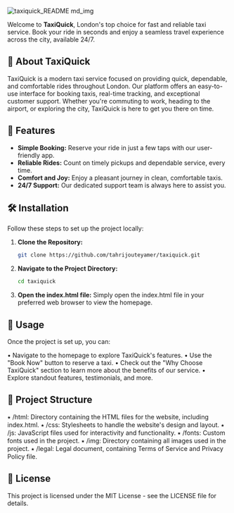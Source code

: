 ![taxiquick_README md_img](https://github.com/user-attachments/assets/3e37f41f-749f-4412-a043-0e898da7f84c)

Welcome to **TaxiQuick**, London's top choice for fast and reliable taxi service. Book your ride in seconds and enjoy a seamless travel experience across the city, available 24/7.

## 🚕 About TaxiQuick

TaxiQuick is a modern taxi service focused on providing quick, dependable, and comfortable rides throughout London. Our platform offers an easy-to-use interface for booking taxis, real-time tracking, and exceptional customer support. Whether you're commuting to work, heading to the airport, or exploring the city, TaxiQuick is here to get you there on time.

## 🌟 Features

- **Simple Booking:** Reserve your ride in just a few taps with our user-friendly app.
- **Reliable Rides:** Count on timely pickups and dependable service, every time.
- **Comfort and Joy:** Enjoy a pleasant journey in clean, comfortable taxis.
- **24/7 Support:** Our dedicated support team is always here to assist you.

## 🛠️ Installation

Follow these steps to set up the project locally:

1. **Clone the Repository:**
   ```bash
   git clone https://github.com/tahrijouteyamer/taxiquick.git

2. **Navigate to the Project Directory:**
   ```bash
   cd taxiquick

3. **Open the index.html file:**
Simply open the index.html file in your preferred web browser to view the homepage.

## 🚀 Usage

Once the project is set up, you can:

• Navigate to the homepage to explore TaxiQuick's features.
• Use the "Book Now" button to reserve a taxi.
• Check out the "Why Choose TaxiQuick" section to learn more about the benefits of our service.
• Explore standout features, testimonials, and more.

## 📂 Project Structure

⭑ /html: Directory containing the HTML files for the website, including index.html.
⭑ /css: Stylesheets to handle the website's design and layout.
⭑ /js: JavaScript files used for interactivity and functionality.
⭑ /fonts: Custom fonts used in the project.
⭑ /img: Directory containing all images used in the project.
⭑ /legal: Legal document, containing Terms of Service and Privacy Policy file.

## 📝 License
This project is licensed under the MIT License - see the LICENSE file for details.
